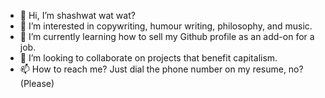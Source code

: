 - 👋 Hi, I’m shashwat wat wat?
- 👀 I’m interested in copywriting, humour writing, philosophy, and music.
- 🌱 I’m currently learning how to sell my Github profile as an add-on for a job.
- 💞️ I’m looking to collaborate on projects that benefit capitalism.
- 📫 How to reach me? Just dial the phone number on my resume, no? (Please)

<!---
shashwtwt/shashwtwt is a ✨ special ✨ repository because its `README.md` (this file) appears on your GitHub profile.
You can click the Preview link to take a look at your changes.
--->
